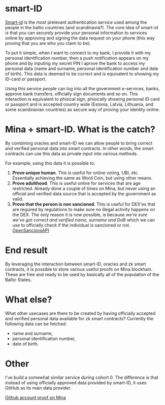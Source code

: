# smart-ID

[Smart-id](https://www.smart-id.com/) is the most prelevant authentication service used among the people in the baltic countries (and scandinavia?). The core idea of smart-id is that you can securely provide your personal information to services online by approving and signing the data request on your phone (this way proving that you are who you claim to be).

To put it simple, when I want to connect to my bank, I provide it with my personal identification number, then a push notification appears on my phone and by inputing my secret PIN I aprove the bank to access my personal data (name and surname, personal identification number and date of birth). This data is deemed to be correct and is equivalent to showing my ID-card or passport.

Using this service people can log into all the government e-services, banks, approve bank transfers, officially sign documents and so on. This interaction is equivalent to phisical sign, phisically showing personal ID card or passport and is accepted country wide (Estonia, Latvia, Lithuania, and some scandinavian countries) as secure way of proving your identity online.

# Mina + smart-ID. What is the catch?

By combining oracles and smart-ID we can allow people to bring correct and verified personal data into smart contracts. In other words, the smart contracts can use this data as private input into various methods.

For example, using this data it is possible to:
1. **Prove unique human**. This is useful for online voting, UBI, etc. Essentially achieving the same as Word Coin, but using other means.
2. **Prove adulthood**. This is useful online for services that are age restricted. Already done a couple of times on Mina, but never using an official and verified data source that is accepted by the government as valid.
3. **Prove that the person is non sancioned**. This is useful for DEX'es that are required by regulations to make sure no illegal activity happens on the DEX. The only reason it is now possible, is because *we're sure we've got correct and verified name, surname and DoB* which we can use to officially check if the individual is sancioned or not. [OpenSancionsAPI](https://api.opensanctions.org/)

# End result

By leveraging the interaction between smart-ID, oracles and zk smart contracts, it is possible to store various useful proofs on Mina blockhain. These are free and ready to be used by basically all of the population of the Baltic States.

# What else?

What other usecases are there to be created by having officially accepted and verified personal data available for zk smart contracts? Currently the following data can be fetched: 
- name and surname, 
- personal identification number, 
- date of birth.

# Other

I've build a somewhat similar service during cohort 0. The difference is that instead of using officially approved data provided by smart-ID, it uses GitHub as its main data provider.

[Github account proof on Mina](https://zk-mina-github.vercel.app/)
